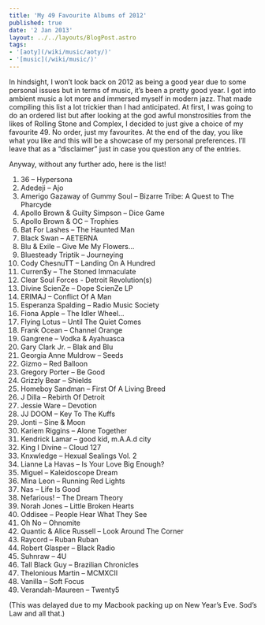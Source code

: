```yaml
---
title: 'My 49 Favourite Albums of 2012'
published: true
date: '2 Jan 2013'
layout: ../../layouts/BlogPost.astro
tags:
- '[aoty](/wiki/music/aoty/)'
- '[music](/wiki/music/)'
---
```


In hindsight, I won’t look back on 2012 as being a good year due to some personal issues but in terms of music, it’s been a pretty good year. I got into ambient music a lot more and immersed myself in modern jazz. That made compiling this list a lot trickier than I had anticipated. At first, I was going to do an ordered list but after looking at the god awful monstrosities from the likes of Rolling Stone and Complex, I decided to just give a choice of my favourite 49. No order, just my favourites. At the end of the day, you like what you like and this will be a showcase of my personal preferences. I’ll leave that as a “disclaimer” just in case you question any of the entries.

Anyway, without any further ado, here is the list!

<ol>
	<li>36 – Hypersona</li>
	<li>Adedeji – Ajo</li>
	<li>Amerigo Gazaway of Gummy Soul – Bizarre Tribe: A Quest to The Pharcyde</li>
	<li>Apollo Brown & Guilty Simpson – Dice Game</li>
	<li>Apollo Brown & OC – Trophies</li>
	<li>Bat For Lashes – The Haunted Man</li>
	<li>Black Swan – AETERNA</li>
	<li>Blu & Exile – Give Me My Flowers…</li>
	<li>Bluesteady Triptik – Journeying</li>
	<li>Cody ChesnuTT – Landing On A Hundred</li>
	<li>Curren$y – The Stoned Immaculate</li>
	<li>Clear Soul Forces  - Detroit Revolution(s)</li>
	<li>Divine ScienZe – Dope ScienZe LP</li>
	<li>ERIMAJ – Conflict Of A Man</li>
	<li>Esperanza Spalding – Radio Music Society</li>
	<li>Fiona Apple – The Idler Wheel…</li>
	<li>Flying Lotus – Until The Quiet Comes</li>
	<li>Frank Ocean – Channel Orange</li>
	<li>Gangrene – Vodka & Ayahuasca</li>
	<li>Gary Clark Jr. – Blak and Blu</li>
	<li>Georgia Anne Muldrow – Seeds</li>
	<li>Gizmo – Red Balloon</li>
	<li>Gregory Porter – Be Good</li>
	<li>Grizzly Bear – Shields</li>
	<li>Homeboy Sandman – First Of A Living Breed</li>
	<li>J Dilla – Rebirth Of Detroit</li>
	<li>Jessie Ware – Devotion</li>
	<li>JJ DOOM – Key To The Kuffs</li>
	<li>Jonti – Sine & Moon</li>
	<li>Kariem Riggins – Alone Together</li>
	<li>Kendrick Lamar – good kid, m.A.A.d city</li>
	<li>King I Divine – Cloud 127</li>
	<li>Knxwledge – Hexual Sealings Vol. 2</li>
	<li>Lianne La Havas – Is Your Love Big Enough?</li>
	<li>Miguel – Kaleidoscope Dream</li>
	<li>Mina Leon – Running Red Lights</li>
	<li>Nas – Life Is Good</li>
	<li>Nefarious! – The Dream Theory</li>
	<li>Norah Jones – Little Broken Hearts</li>
	<li>Oddisee – People Hear What They See</li>
	<li>Oh No – Ohnomite</li>
	<li>Quantic & Alice Russell – Look Around The Corner</li>
	<li>Raycord – Ruban Ruban</li>
	<li>Robert Glasper – Black Radio</li>
	<li>Suhnraw – 4U</li>
	<li>Tall Black Guy – Brazilian Chronicles</li>
	<li>Thelonious Martin – MCMXCII</li>
	<li>Vanilla – Soft Focus</li>
	<li>Verandah-Maureen – Twenty5</li>
</ol>

(This was delayed due to my Macbook packing up on New Year’s Eve. Sod’s Law and all that.)